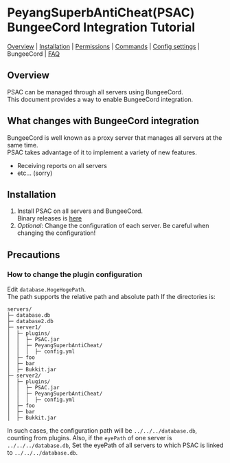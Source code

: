 # PeyangSuperbAntiCheat(PSAC) BungeeCord Integration Tutorial

[Overview](README-en.md#overview) | [Installation](README-en.md#installation) | [Permissions](README-en.md#permissions) | [Commands](README-en.md#commands) | [Config settings](README-en.md#config-settings) | BungeeCord | [FAQ](README-en.md#what-is-this-npcwatchdog)

## Overview

PSAC can be managed through all servers using BungeeCord.  
This document provides a way to enable BungeeCord integration.

## What changes with BungeeCord integration

BungeeCord is well known as a proxy server that manages all servers at the same time.  
PSAC takes advantage of it to implement a variety of new features.  

- Receiving reports on all servers
- etc... \(sorry\)

## Installation

1. Install PSAC on all servers and BungeeCord.  
   Binary releases is [here](https://github.com/P2P-Develop/PeyangSuperbAntiCheat/releases)
2. *Optional*: Change the configuration of each server. Be careful when changing the configuration!

## Precautions

### How to change the plugin configuration

Edit `database.HogeHogePath`.  
The path supports the relative path and absolute path
If the directories is:
```
servers/
├─ database.db
├─ database2.db
├─ server1/
│  ├─ plugins/
│  │  ├─ PSAC.jar
│  │  ├─ PeyangSuperbAntiCheat/
│  │  │  ├─ config.yml
│  ├─ foo
│  ├─ bar
│  ├─ Bukkit.jar
├─ server2/
│  ├─ plugins/
│  │  ├─ PSAC.jar
│  │  ├─ PeyangSuperbAntiCheat/
│  │  │  ├─ config.yml
│  ├─ foo
│  ├─ bar
│  ├─ Bukkit.jar
```

In such cases, the configuration path will be `../../../database.db`, counting from plugins.
Also, if the `eyePath` of one server is` ../../../database.db`,
Set the eyePath of all servers to which PSAC is linked to `../../../database.db`.
